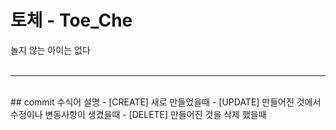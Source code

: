 # 토체 - Toe_Che
놀지 않는 아이는 없다
<br><br>
<hr>
<br>
## commit 수식어 설명
- [CREATE] 새로 만들었을때
- [UPDATE] 만들어진 것에서 수정이나 변동사항이 생겼을때
- [DELETE] 만들어진 것을 삭제 했을때
